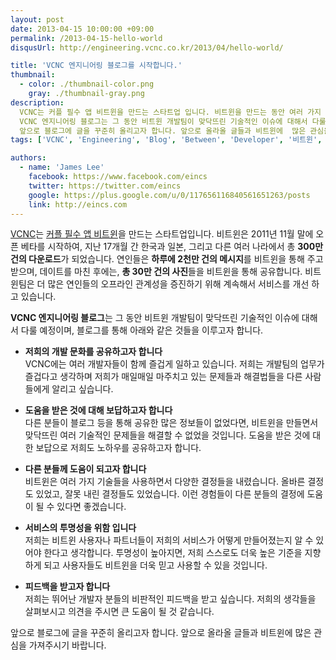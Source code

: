 ```yaml
---
layout: post
date: 2013-04-15 10:00:00 +09:00
permalink: /2013-04-15-hello-world
disqusUrl: http://engineering.vcnc.co.kr/2013/04/hello-world/

title: 'VCNC 엔지니어링 블로그를 시작합니다.'
thumbnail:
  - color: ./thumbnail-color.png
    gray: ./thumbnail-gray.png
description:
  VCNC는 커플 필수 앱 비트윈을 만드는 스타트업 입니다. 비트윈을 만드는 동안 여러 가지 경험을 했고, 그 경험들을 공유하고자 합니다.
  VCNC 엔지니어링 블로그는 그 동안 비트윈 개발팀이 맞닥뜨린 기술적인 이슈에 대해서 다룰 예정이며, 블로그를 통해 아래와 같은 것들을 이루고자 합니다.
  앞으로 블로그에 글을 꾸준히 올리고자 합니다. 앞으로 올라올 글들과 비트윈에  많은 관심을 가져주시기 바랍니다.
tags: ['VCNC', 'Engineering', 'Blog', 'Between', 'Developer', '비트윈', '개발자', '블로그']

authors:
  - name: 'James Lee'
    facebook: https://www.facebook.com/eincs
    twitter: https://twitter.com/eincs
    google: https://plus.google.com/u/0/117656116840561651263/posts
    link: http://eincs.com
---
```


[VCNC][1]는 [커플 필수 앱 비트윈][2]을 만드는 스타트업입니다.
비트윈은 2011년 11월 말에 오픈 베타를 시작하여, 지난 17개월 간 한국과 일본, 그리고 다른 여러 나라에서 총 **300만 건의 다운로드**가 되었습니다.
연인들은 **하루에 2천만 건의 메시지**를 비트윈을 통해 주고받으며, 데이트를 마친 후에는, **총 30만 건의 사진**들을 비트윈을 통해 공유합니다.
비트윈팀은 더 많은 연인들의 오프라인 관계성을 증진하기 위해 계속해서 서비스를 개선 하고 있습니다.

**VCNC 엔지니어링 블로그**는 그 동안 비트윈 개발팀이 맞닥뜨린 기술적인 이슈에 대해서 다룰 예정이며, 블로그를 통해 아래와 같은 것들을 이루고자 합니다.

- **저희의 개발 문화를 공유하고자 합니다**  
  VCNC에는 여러 개발자들이 함께 즐겁게 일하고 있습니다.
  저희는 개발팀의 업무가 즐겁다고 생각하며 저희가 매일매일 마주치고 있는 문제들과 해결법들을 다른 사람들에게 알리고 싶습니다.

- **도움을 받은 것에 대해 보답하고자 합니다**  
  다른 분들이 블로그 등을 통해 공유한 많은 정보들이 없었다면, 비트윈을 만들면서 맞닥뜨린 여러 기술적인 문제들을 해결할 수 없었을 것입니다.
  도움을 받은 것에 대한 보답으로 저희도 노하우를 공유하고자 합니다.

- **다른 분들께 도움이 되고자 합니다**  
  비트윈은 여러 가지 기술들을 사용하면서 다양한 결정들을 내렸습니다. 올바른 결정도 있었고, 잘못 내린 결정들도 있었습니다.
  이런 경험들이 다른 분들의 결정에 도움이 될 수 있다면 좋겠습니다.

- **서비스의 투명성을 위함 입니다**  
  저희는 비트윈 사용자나 파트너들이 저희의 서비스가 어떻게 만들어졌는지 알 수 있어야 한다고 생각합니다.
  투명성이 높아지면, 저희 스스로도 더욱 높은 기준을 지향하게 되고 사용자들도 비트윈을 더욱 믿고 사용할 수 있을 것입니다.

- **피드백을 받고자 합니다**  
  저희는 뛰어난 개발자 분들의 비판적인 피드백을 받고 싶습니다.
  저희의 생각들을 살펴보시고 의견을 주시면 큰 도움이 될 것 같습니다.

앞으로 블로그에 글을 꾸준히 올리고자 합니다. 앞으로 올라올 글들과 비트윈에 많은 관심을 가져주시기 바랍니다.

[1]: http://between.us/team/
[2]: http://between.us/
